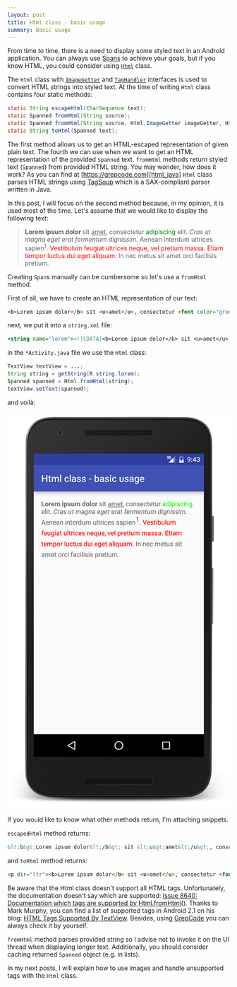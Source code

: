 ```yaml
---
layout: post
title: Html class - basic usage
summary: Basic usage
---
```


From time to time, there is a need to display some styled text in an Android application. You can always use <a href="https://flavienlaurent.com/blog/2014/01/31/spans/" type="Spans">Spans</a> to achieve your goals, but if you know HTML, you could consider using <code><a href="https://developer.android.com/reference/android/text/Html.html" title="Html class">Html</a></code> class.

The `Html` class with <code><a href="https://developer.android.com/reference/android/text/Html.ImageGetter.html" title="ImageGetter interface">ImageGetter</a></code> and <code><a href="https://developer.android.com/reference/android/text/Html.TagHandler.html" title="TagHandler interface">TagHandler</a></code> interfaces is used to convert HTML strings into styled text. At the time of writing `Html` class contains four static methods:

```java
static String escapeHtml(CharSequence text);
static Spanned fromHtml(String source);
static Spanned fromHtml(String source, Html.ImageGetter imageGetter, Html.TagHandler tagHandler);
static String toHtml(Spanned text);
```

The first method allows us to get an HTML-escaped representation of given plain text. The fourth we can use when we want to get an HTML representation of the provided `Spanned` text. `fromHtml` methods return styled text (`Spanned`) from provided HTML string. You may wonder, how does it work? As you can find at [https://grepcode.com][html_java] `Html` class parses HTML strings using [TagSoup][tag_soup] which is a SAX-compliant parser written in Java.

In this post, I will focus on the second method because, in my opinion, it is used most of the time. Let's assume that we would like to display the following text:

> <b>Lorem ipsum dolor</b> sit <u>amet</u>, consectetur <font color="green">adipiscing</font> elit. <i>Cras ut magna eget erat fermentum dignissim.</i> Aenean interdum ultrices sapien<sup>1</sup>. <font color="red">Vestibulum feugiat ultrices neque, vel pretium massa. Etiam tempor luctus dui eget aliquam.</font> In nec metus sit amet orci facilisis pretium.

Creating `Span`s manually can be cumbersome so let's use a `fromHtml` method.

First of all, we have to create an HTML representation of our text:

```html
<b>Lorem ipsum dolor</b> sit <u>amet</u>, consectetur <font color="green">adipiscing</font> elit. <i>Cras ut magna eget erat fermentum dignissim.</i> Aenean interdum ultrices sapien<sup>1</sup>. <font color="red">Vestibulum feugiat ultrices neque, vel pretium massa. Etiam tempor luctus dui eget aliquam.</font> In nec metus sit amet orci facilisis pretium.
```

next, we put it into a `string.xml` file:
```xml
<string name="lorem"><![CDATA[<b>Lorem ipsum dolor</b> sit <u>amet</u>, consectetur <font color="green">adipiscing</font> elit. <i>Cras ut magna eget erat fermentum dignissim.</i> Aenean interdum ultrices sapien<sup>1</sup>. <font color="red">Vestibulum feugiat ultrices neque, vel pretium massa. Etiam tempor luctus dui eget aliquam.</font> In nec metus sit amet orci facilisis pretium.]]></string>
```

in the `*Activity.java` file we use the `Html` class:

```java
TextView textView = ...;
String string = getString(R.string.lorem);
Spanned spanned = Html.fromHtml(string);
textView.setText(spanned);
```

and voilà:

![Screenshot of the result](/assets/images/html-class-basic-usage/result-framed.png)

If you would like to know what other methods return, I'm attaching snippets.

`escapedHtml` method returns:

```html
&lt;b&gt;Lorem ipsum dolor&lt;/b&gt; sit &lt;u&gt;amet&lt;/u&gt;, consectetur &lt;font color=green&gt;adipiscing&lt;/font&gt; elit. &lt;i&gt;Cras ut magna eget erat fermentum dignissim.&lt;/i&gt; Aenean interdum ultrices sapien&lt;sup&gt;1&lt;/sup&gt;. &lt;font color=red&gt;Vestibulum feugiat ultrices neque, vel pretium massa. Etiam tempor luctus dui eget aliquam.&lt;/font&gt; In nec metus sit amet orci facilisis pretium.
```

and `toHtml` method returns:

```html
<p dir="ltr"><b>Lorem ipsum dolor</b> sit <u>amet</u>, consectetur <font color ="#00ff00">adipiscing</font> elit. <i>Cras ut magna eget erat fermentum dignissim.</i> Aenean interdum ultrices sapien<sup>1</sup>. <font color ="#ff0000">Vestibulum feugiat ultrices neque, vel pretium massa. Etiam tempor luctus dui eget aliquam.</font> In nec metus sit amet orci facilisis pretium.</p>
```

Be aware that the Html class doesn't support all HTML tags. Unfortunately, the documentation doesn't say which are supported: [Issue 8640: Documentation which tags are supported by Html.fromHtml()][issue_8640]. Thanks to Mark Murphy, you can find a list of supported tags in Android 2.1 on his blog: [HTML Tags Supported By TextView][html_tags_supported_by_textview]. Besides, using [GrepCode][html_java] you can always check it by yourself.

`fromHtml` method parses provided string so I advise not to invoke it on the UI thread when displaying longer text. Additionally, you should consider caching returned `Spanned` object (e.g. in lists).

In my next posts, I will explain how to use images and handle unsupported tags with the `Html` class.

[html]: https://developer.android.com/reference/android/text/Html.html  "Html class"
[html_taghandler]: https://developer.android.com/reference/android/text/Html.TagHandler.html "TagHandler interface"
[html_imagegetter]: https://developer.android.com/reference/android/text/Html.ImageGetter.html "ImageGetter interface"
[spans_a_powerful_concept]: https://flavienlaurent.com/blog/2014/01/31/spans/ "Spans, a Powerful Concept"
[issue_8640]: https://code.google.com/p/android/issues/detail?id=8640 "Issue 8640: Documentation which tags are supported by Html.fromHtml()"
[html_tags_supported_by_textview]: https://commonsware.com/blog/Android/2010/05/26/html-tags-supported-by-textview.html "HTML Tags Supported By TextView"
[html_java]: https://grepcode.com/file/repository.grepcode.com/java/ext/com.google.android/android/5.1.1_r1/android/text/Html.java#Html "Html java"
[tag_soup]: https://home.ccil.org/~cowan/tagsoup/ "TagSoup"
